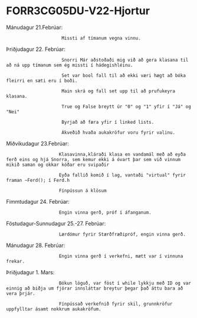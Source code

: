 # FORR3CG05DU-V22-Hjortur

Mánudagur 21.Febrúar: 

                         Missti af tímanum vegna vinnu.

Þriðjudagur 22. Febrúar: 

                         Snorri Már aðstoðaði mig við að gera klasana til að ná upp tímanum sem ég missti í hádegishléinu. 

                         Set var bool fall til að ekki væri hægt að bóka fleirri en sæti eru í boði.
                         
                         Main skrá og fall set upp til að prufukeyra klasana.
                         
                         True og False breytt úr "0" og "1" yfir í "Já" og "Nei"
                         
                         Byrjað að færa yfir í linked lists.
                         
                         Ákveðið hvaða aukakröfur voru fyrir valinu.
                         
Miðvikudagur 23.Febrúar: 
                         
                        Klasavinna,kláraði klasa en vandamál með að eyða ferð eins og hjá Snorra, sem kemur ekki á óvart þar sem við vinnum mikið saman og okkar kóðar eru svipaðir
                        
                        Eyða fallið komið í lag, vantaði "virtual" fyrir framan ~Ferd(); í Ferd.h
                        
                        Fínpússun á klösum
                        
Fimmtudagur 24. Febrúar:                        
                        
                        Engin vinna gerð, próf í áfanganum.
                        
Föstudagur-Sunnudagur 25.-27. Febrúar:                        
                        
                        Lærdómur fyrir Stærðfræðipróf, engin vinna gerð.
                        
                        
Mánudagur 28. Febrúar:                        
                        
                        Engin vinna gerð í verkefni, mætt var í vinnuna frekar.
                        
                        
Þriðjudagur 1. Mars:                        
                        
                        Bókun löguð, var föst í while lykkju með ID og var einnig að biðja um fjórar innsláttar breytur þegar það áttu bara að vera þrjár.
                        
                        Fínpússað verkefnið fyrir skil, grunnkröfur uppfylltar ásamt nokkrum aukakröfum.
                        
                        
